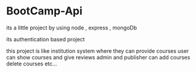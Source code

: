 # BootCamp-Api

its a little project by using node , express , mongoDb

its  authentication based project 

this project is  like institution system where they can provide courses user can show courses and give reviews admin and publisher can add courses delete courses etc...
